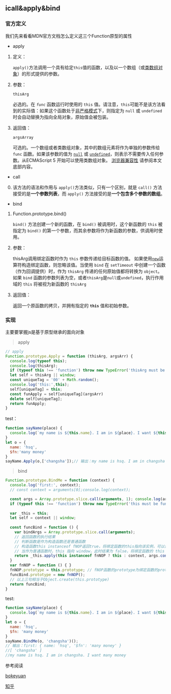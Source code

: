 ## icall&apply&bind

### 官方定义

我们先来看看MDN官方文档怎么定义这三个Function原型的属性

- apply

1. 定义：

   `apply()`方法调用一个具有给定`this`值的函数，以及以一个数组（或[类数组对象](https://developer.mozilla.org/zh-CN/docs/Web/JavaScript/Guide/Indexed_collections#working_with_array-like_objects)）的形式提供的参数。

2. 参数：

   ```
   thisArg
   ```

   必选的。在 *`func`* 函数运行时使用的 `this` 值。请注意，`this`可能不是该方法看到的实际值：如果这个函数处于[非严格模式](https://developer.mozilla.org/zh-CN/docs/Web/JavaScript/Reference/Strict_mode)下，则指定为 `null` 或 `undefined` 时会自动替换为指向全局对象，原始值会被包装。

3. 返回值：

   ```
   argsArray
   ```

   可选的。一个数组或者类数组对象，其中的数组元素将作为单独的参数传给 `func` 函数。如果该参数的值为 [`null`](https://developer.mozilla.org/zh-CN/docs/Web/JavaScript/Reference/Global_Objects/null) 或 [`undefined`](https://developer.mozilla.org/zh-CN/docs/Web/JavaScript/Reference/Global_Objects/undefined)，则表示不需要传入任何参数。从ECMAScript 5 开始可以使用类数组对象。 [浏览器兼容性](https://developer.mozilla.org/zh-CN/docs/Web/JavaScript/Reference/Global_Objects/Function/apply#browser_compatibility) 请参阅本文底部内容。

- call

0. 该方法的语法和作用与 `apply()`方法类似，只有一个区别，就是 `call()` 方法接受的是**一个参数列表**，而 `apply()` 方法接受的是**一个包含多个参数的数组**。

+ bind

1. Function.prototype.bind()

   `bind()` 方法创建一个新的函数，在 `bind()` 被调用时，这个新函数的 `this` 被指定为 `bind()` 的第一个参数，而其余参数将作为新函数的参数，供调用时使用。

2. 参数：

   thisArg调用绑定函数时作为 `this` 参数传递给目标函数的值。 如果使用[`new`](https://developer.mozilla.org/zh-CN/docs/Web/JavaScript/Reference/Operators/new)运算符构造绑定函数，则忽略该值。当使用 `bind` 在 `setTimeout` 中创建一个函数（作为回调提供）时，作为 `thisArg` 传递的任何原始值都将转换为 `object`。如果 `bind` 函数的参数列表为空，或者`thisArg`是`null`或`undefined`，执行作用域的 `this` 将被视为新函数的 `thisArg`

3. 返回值：

   返回一个原函数的拷贝，并拥有指定的 **`this`** 值和初始参数。

### 实现

主要要掌握js是基于原型继承的面向对象

> apply

```js
// apply
Function.prototype.Apply = function (thisArg, argsArr) {
  console.log(typeof this);
  console.log(thisArg);
  if (typeof this !== 'function') throw new TypeError('thisArg must be function');
  let self = thisArg || window;
  const uniqueTag = '00' + Math.random();
  console.log('this:',this);
  self[uniqueTag] = this;
  const funApply = self[uniqueTag](argsArr)
  delete self[uniqueTag];
  return funApply;
}
```

test：

```js
function sayName(place) {
  console.log(`my name is ${this.name}. I am in ${place}. I want ${this.$fn}.`);
}
let o = {
  name: 'hsq',
  $fn:'many money'
}
sayName.Apply(o,['changsha']);// 输出：my name is hsq. I am in changsha .I want many money.
```

> bind

```js
Function.prototype.BindMe = function (context) {
  console.log('first:', context);
  // const context = arguments[0];console.log(context);

  const args = Array.prototype.slice.call(arguments, 1); console.log(args);
  if (typeof this !== 'function') throw new TypeError('this must be function');
  
  var _this = this;
  let self = context || window;
  
  const funcBind = function () {
    var bindArgs = Array.prototype.slice.call(arguments);
    // 返回函数的执行结果
    // 判断函数是作为构造函数还是普通函数
    // 构造函数this instanceof fNOP返回true，将绑定函数的this指向该实例，可以让实例获得来自绑定函数的值。
    // 当作为普通函数时，this 指向 window，此时结果为 false，将绑定函数的 this 指向 context
    return _this.apply(this instanceof fnNOP ? this : context, args.concat(bindArgs));
  }
  var fnNOP = function () { }
  fnNOP.prototype = this.prototype; // fNOP函数的prototype为绑定函数的prototype
  funcBind.prototype = new fnNOP();
  // 以上三句相当于Object.create(this.prototype)
  return funcBind;
}
```

test:

```js
function sayName(place) {
  console.log(`my name is ${this.name}. I am in ${place}. I want ${this.$fn}`);
}
let o = {
  name: 'hsq',
  $fn: 'many money'
}
sayName.BindMe(o, 'changsha')();
// 输出：first: { name: 'hsq', '$fn': 'many money' }
//[ 'changsha' ]
//my name is hsq. I am in changsha. I want many money
```

参考阅读

[bokeyuan](https://www.cnblogs.com/hahazexia/p/9953906.html)

[知乎](https://zhuanlan.zhihu.com/p/71553017)


